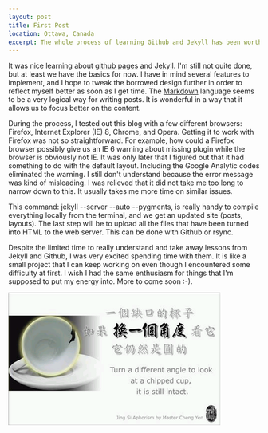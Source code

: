 ```yaml
---
layout: post
title: First Post
location: Ottawa, Canada
excerpt: The whole process of learning Github and Jekyll has been worthwhile.
---
```


It was nice learning about [github pages](http://github.com/blog/272-github-pages) and [Jekyll](http://wiki.github.com/mojombo/jekyll).  I'm still not quite done, but at least we have the basics for now. I have in mind several features to implement, and I hope to tweak the borrowed design further in order to reflect myself better as soon as I get time. The [Markdown](http://daringfireball.net/projects/markdown/) language seems to be a very logical way for writing posts. It is wonderful in a way that it allows us to focus better on the content.

During the process, I tested out this blog with a few different browsers: Firefox, Internet Explorer (IE) 8, Chrome, and Opera. Getting it to work with Firefox was not so straightforward. For example, how could a Firefox browser possibly give us an IE 6 warning about missing plugin while the browser is obviously not IE. It was only later that I figured out that it had something to do with the default layout. Including the Google Analytic codes eliminated the warning. I still don't understand because the error message was kind of misleading. I was relieved that it did not take me too long to narrow down to this. It usually takes me more time on similar issues.

This command: jekyll --server --auto --pygments, is really handy to compile everything locally from the terminal, and we get an updated site (posts, layouts). The last step will be to upload all the files that have been turned into HTML to the web server. This can be done with Github or rsync.

Despite the limited time to really understand and take away lessons from Jekyll and Github, I was very excited spending time with them. It is like a small project that I can keep working on even though I encountered some difficulty at first. I wish I had the same enthusiasm for things that I'm supposed to put my energy into. More to come soon :-).

![alt hope](/images/cup.png "Different Angle") 
